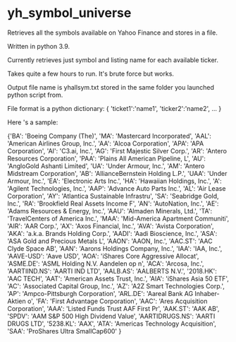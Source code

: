 # yh_symbol_universe
Retrieves all the symbols available on Yahoo Finance and stores in a file. 

Written in python 3.9.

Currently retrieves just symbol and listing name for each available ticker.

Takes quite a few hours to run.  It's brute force but works.

Output file name is yhallsym.txt stored in the same folder you launched python script from.

File format is a python dictionary:
{ 'ticket1':'name1', 'ticker2':'name2', ... }  

Here 's a sample:

{'BA': 'Boeing Company (The)', 'MA': 'Mastercard Incorporated', 'AAL': 'American Airlines Group, Inc.', 'AA': 'Alcoa Corporation', 'APA': 'APA Corporation', 'AI': 'C3.ai, Inc.', 'AG': 'First Majestic Silver Corp.', 'AR': 'Antero Resources Corporation', 'PAA': 'Plains All American Pipeline, L', 'AU': 'AngloGold Ashanti Limited', 'UA': 'Under Armour, Inc.', 'AM': 'Antero Midstream Corporation', 'AB': 'AllianceBernstein Holding L.P.', 'UAA': 'Under Armour, Inc.', 'EA': 'Electronic Arts Inc.', 'HA': 'Hawaiian Holdings, Inc.', 'A': 'Agilent Technologies, Inc.', 'AAP': 'Advance Auto Parts Inc.', 'AL': 'Air Lease Corporation', 'AY': 'Atlantica Sustainable Infrastru', 'SA': 'Seabridge Gold, Inc.', 'RA': 'Brookfield Real Assets Income F', 'AN': 'AutoNation, Inc.', 'AE': 'Adams Resources & Energy, Inc.', 'AAU': 'Almaden Minerals, Ltd.', 'TA': 'TravelCenters of America Inc.', 'MAA': 'Mid-America Apartment Communiti', 'AIR': 'AAR Corp.', 'AX': 'Axos Financial, Inc.', 'AVA': 'Avista Corporation', 'AKA': 'a.k.a. Brands Holding Corp.', 'AADI': 'Aadi Bioscience, Inc.', 'ASA': 'ASA  Gold and Precious Metals L', 'AAON': 'AAON, Inc.', 'AAC.ST': 'AAC Clyde Space AB', 'AAN': 'Aarons Holdings Company, Inc.', 'IAA': 'IAA, Inc.', 'AAVE-USD': 'Aave USD', 'AOA': 'iShares Core Aggressive Allocat', 'ASME.DE': 'ASML Holding N.V. Aandelen op n', 'ACA': 'Arcosa, Inc.', 'AARTIIND.NS': 'AARTI IND LTD', 'AALB.AS': 'AALBERTS N.V.', '2018.HK': 'AAC TECH', 'AAT': 'American Assets Trust, Inc.', 'AIA': 'iShares Asia 50 ETF', 'AC': 'Associated Capital Group, Inc.', 'AZ': 'A2Z Smart Technologies Corp.', 'AP': 'Ampco-Pittsburgh Corporation', 'ARL.DE': 'Aareal Bank AG Inhaber-Aktien o', 'FA': 'First Advantage Corporation', 'AAC': 'Ares Acquisition Corporation', 'AAA': 'Listed Funds Trust AAF First Pr', 'AAK.ST': 'AAK AB', 'SPDV': 'AAM S&P 500 High Dividend Value', 'AARTIDRUGS.NS': 'AARTI DRUGS LTD', '5238.KL': 'AAX', 'ATA': 'Americas Technology Acquisition', 'SAA': 'ProShares Ultra SmallCap600' }
